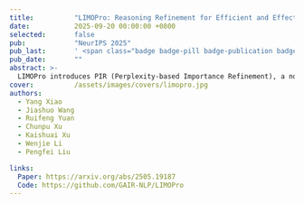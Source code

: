 ```yaml
---
title:          "LIMOPro: Reasoning Refinement for Efficient and Effective Test-time Scaling"
date:           2025-09-20 00:00:00 +0800
selected:       false
pub:            "NeurIPS 2025"
pub_last:       ' <span class="badge badge-pill badge-publication badge-danger">Poster</span>'
pub_date:       ""
abstract: >-
  LIMOPro introduces PIR (Perplexity-based Importance Refinement), a novel framework that systematically refines reasoning chains to optimize the balance between efficiency and effectiveness. 
cover:          /assets/images/covers/limopro.jpg
authors:
  - Yang Xiao
  - Jiashuo Wang
  - Ruifeng Yuan
  - Chunpu Xu
  - Kaishuai Xu
  - Wenjie Li
  - Pengfei Liu

links:
  Paper: https://arxiv.org/abs/2505.19187
  Code: https://github.com/GAIR-NLP/LIMOPro
---
```

